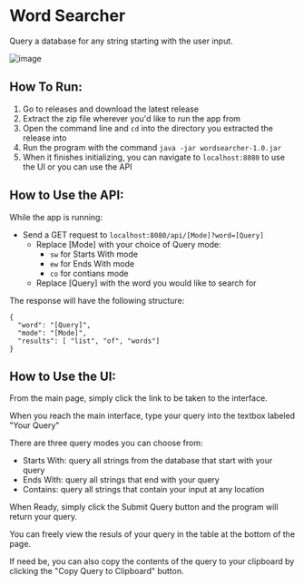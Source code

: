 # Word Searcher
Query a database for any string starting with the user input.

![image](https://user-images.githubusercontent.com/47795760/121573056-69d48e00-c9ea-11eb-8c64-93d1ad6a9fd0.png)

## How To Run:
1. Go to releases and download the latest release
2. Extract the zip file wherever you'd like to run the app from
3. Open the command line and `cd` into the directory you extracted the release into
4. Run the program with the command `java -jar wordsearcher-1.0.jar`
5. When it finishes initializing, you can navigate to `localhost:8080` to use the UI or you can use the API

## How to Use the API:
While the app is running:
- Send a GET request to `localhost:8080/api/[Mode]?word=[Query]`
  - Replace [Mode] with your choice of Query mode:
    - `sw` for Starts With mode
    - `ew` for Ends With mode
    - `co` for contians mode
  - Replace [Query] with the word you would like to search for

The response will have the following structure:
```
{
  "word": "[Query]",
  "mode": "[Mode]",
  "results": [ "list", "of", "words"]
}
```

## How to Use the UI:
From the main page, simply click the link to be taken to the interface.

When you reach the main interface, type your query into the textbox labeled "Your Query"

There are three query modes you can choose from:
- Starts With: query all strings from the database that start with your query
- Ends With: query all strings that end with your query
- Contains: query all strings that contain your input at any location

When Ready, simply click the Submit Query button and the program will return your query.

You can freely view the resuls of your query in the table at the bottom of the page. 

If need be, you can also copy the contents of the query to your clipboard by clicking the "Copy Query to Clipboard" button.
